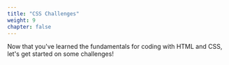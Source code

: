 ```yaml
---
title: "CSS Challenges"
weight: 9
chapter: false
---
```


Now that you've learned the fundamentals for coding with HTML and CSS, let's get started on some challenges!

